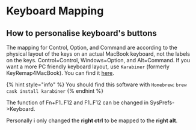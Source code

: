 # Keyboard Mapping

## How to personalise keyboard's buttons

The mapping for Control, Option, and Command are according to the physical layout of the keys on an actual MacBook keyboard, not the labels on the keys. Control=Control, Windows=Option, and Alt=Command. If you want a more PC friendly keyboard layout, use `Karabiner` \(formerly KeyRemap4MacBook\). You can find it [here](https://pqrs.org/osx/karabiner/).

{% hint style="info" %}
You should find this software with `Homebrew`: `brew cask install karabiner`
{% endhint %}

The function of Fn+F1..F12 and F1..F12 can be changed in SysPrefs-&gt;Keyboard.

Personally i only changed the **right ctrl** to be mapped to the **right alt**.



